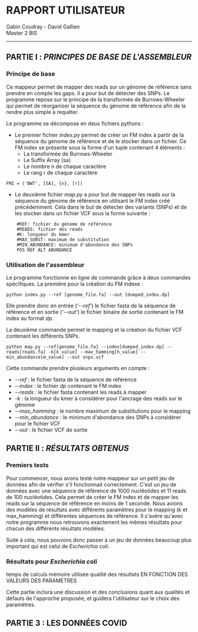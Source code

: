 # RAPPORT UTILISATEUR
Gabin Coudray - David Gallien  
Master 2 BIS
***

## PARTIE I : *PRINCIPES DE BASE DE L'ASSEMBLEUR*
### Principe de base
Ce mappeur permet de mapper des reads sur un génome de référence sans prendre en compte les gaps. Il a 
pour but de détecter des SNPs. Le programme repose sur le principe de la transformée de Burrows-Wheeler qui permet de 
réorganiser la séquence du génome de référence afin de la rendre plus simple à requêter.

Le programme se décompose en deux fichiers pythons :  
- Le premier fichier *index.py* permet de créer un FM index à partir de la séquence du génome de référence et de le 
stocker dans un fichier. Ce FM index se présente sous la forme d'un tuple contenant 4 éléments :
  - La transformée de Burrows-Wheeler
  - Le Suffix Array (sa)
  - Le nombre n de chaque caractère
  - Le rang r de chaque caractère 
  
```shell
FMI = ('BWT', [SA], {n}, [r])    
```
- Le deuxième fichier *map.py* a pour but de mapper les reads sur la séquence du génome de référence en utilisant le 
FM index créé précédemment. Cela dans le but de détecter des variants (SNPs) et de les stocker dans un fichier VCF sous
la forme suivante :
```shell script
    #REF: fichier du génome de référence
    #READS: fichier des reads
    #K: longueur du kmer
    #MAX_SUBST: maximum de substitution
    #MIN_ABUNDANCE: minimum d'abondance des SNPs
    POS REF ALT ABUNDANCE
```


### Utilisation de l'assembleur
Le programme fonctionne en ligne de commande grâce à deux commandes spécifiques. La première pour la création du FM indexe :

```shell script
python index.py --ref [genome_file.fa] --out [dumped_index.dp]
```
Elle prendre donc en entrée (*'--ref'*) le fichier fasta de la séquence de référence et en sortie (*'--out'*) le fichier 
binaire de sortie contenant le FM index au format *dp*.


La deuxième commande permet le mapping et la création du fichier VCF contenant les différents SNPs.
```shell script
python map.py --ref[genome_file.fa] --index[dumped_index.dp] --reads[reads.fa] -k[k_value] --max_hamming[h_value] --min_abundance[m_value] --out snps.vcf
```
Cette commande prendre plusieurs arguments en compte :
- *--ref* : le fichier fasta de la séquence de référence
- *--index* : le fichier *dp* contenant le FM index
- *--reads* : le fichier fasta contenant les reads à mapper
- *-k* : la longueur du kmer à considérer pour l'ancrage des reads sur le génome
- *--max_hamming* : le nombre maximum de substitutions pour le mapping
- *--min_abundance* : le minimum d'abondance des SNPs à considérer pour le fichier VCF
- *--out* : le fichier VCF de sortie

 

## PARTIE II : *RÉSULTATS OBTENUS*
### Premiers tests
Pour commencer, nous avons testé notre mappeur sur un petit jeu de données afin de vérifier s'il fonctionnait correctement.
C'est un jeu de données avec une séquence de référence de 1000 nucléotides et 11 reads de 100 nucléotides. Cela permet de 
créer le FM index et de mapper les reads sur la séquence de référence en moins de 1 seconde. 
Nous avions des modèles de résultats avec différents paramètres pour le mapping (k et max_hamming) et différentes séquences
de référence. Il s'avère qu'avec notre programme nous retrouvons exactement les mêmes résultats pour chacun des 
différents résultats modèles.

Suite à cela, nous pouvons donc passer à un jeu de données beaucoup plus important qui est celui de *Escherichia coli*. 


### Résultats pour *Escherichia coli*
temps de calculs
mémoire utilisée
qualité des résultats
EN FONCTION DES VALEURS DES PARAMETRES

Cette partie inclura une discussion et des conclusions quant aux qualités et défauts de
l'approche proposée, et guidera l'utilisateur sur le choix des paramètres.

## PARTIE 3 : LES DONNÉES COVID
